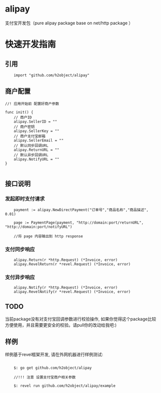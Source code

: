 # alipay
支付宝开发包（pure alipay package base on  net/http package ）

# 快速开发指南

## 引用

````
	import "github.com/h2object/alipay"

````
## 商户配置

````
//! 应用开始前 配置好商户参数

func init() {
	// 商户ID
	alipay.SellerID = ""
	// 商户密钥
	alipay.SellerKey = ""
	// 商户支付宝邮箱
	alipay.SellerEmail = ""
	// 默认同步回调URL
	alipay.ReturnURL = ""
	// 默认异步回调URL
	alipay.NotifyURL = ""
}


````

## 接口说明

### 发起即时支付请求

````
	payment := alipay.NewDirectPayment("订单号","商品名称","商品描述", 0.01)
	
	page := PaymentPage(payment, "http://domain:port/returnURL", "http://domain:port/notifyURL")

	//将 page 内容输出到 http response

````

### 支付同步响应

````
	alipay.Return(r *http.Request) (*Invoice, error)
	alipay.RevelReturn(r *revel.Request) (*Invoice, error)

````

### 支付异步响应

````
	alipay.Notify(r *http.Request) (*Invoice, error)
	alipay.RevelNotify(r *revel.Request) (*Invoice, error)

````

## TODO

当前package没有对支付宝回调参数进行校验操作, 如果你觉得这个package比较方便使用，并且需要更安全的校验。请pull你的改动给我吧:)

## 样例

样例基于revel框架开发, 请在外网机器进行样例测试:

````
	
	$: go get github.com/h2object/alipay

	//!!! 注意 设置支付宝商户相关参数

	$: revel run github.com/h2object/alipay/example

````
	